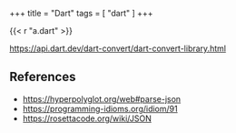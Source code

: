 +++
title = "Dart"
tags = [ "dart" ]
+++

{{< r "a.dart" >}}

<https://api.dart.dev/dart-convert/dart-convert-library.html>

## References

- <https://hyperpolyglot.org/web#parse-json>
- <https://programming-idioms.org/idiom/91>
- <https://rosettacode.org/wiki/JSON>

